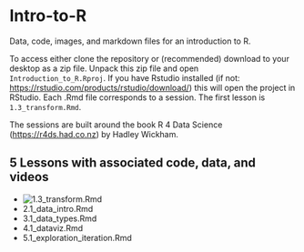 # Intro-to-R
Data, code, images, and markdown files for an introduction to R.

To access either clone the repository or (recommended) download to your desktop as a zip file. Unpack this zip file and open `Introduction_to_R.Rproj`. If you have Rstudio installed (if not: https://rstudio.com/products/rstudio/download/) this will open the project in RStudio. Each .Rmd file corresponds to a session. The first lesson is `1.3_transform.Rmd`.

The sessions are built around the book R 4 Data Science (https://r4ds.had.co.nz) by Hadley Wickham.

## 5 Lessons with associated code, data, and videos

- ![1.3_transform.Rmd](https://github.com/dougaparry/Intro-to-R/blob/master/1.3_transform.Rmd)
- 2.1_data_intro.Rmd
- 3.1_data_types.Rmd
- 4.1_dataviz.Rmd
- 5.1_exploration_iteration.Rmd


